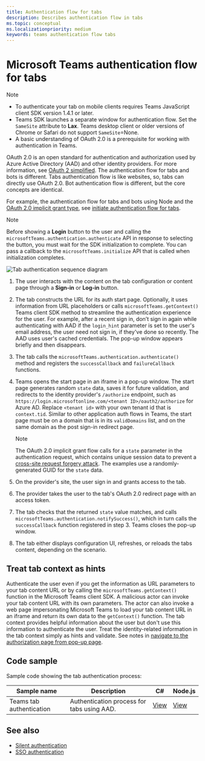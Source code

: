 ```yaml
---
title: Authentication flow for tabs
description: Describes authentication flow in tabs
ms.topic: conceptual
ms.localizationpriority: medium
keywords: teams authentication flow tabs
---
```

# Microsoft Teams authentication flow for tabs

> [!NOTE]
> * To authenticate your tab on mobile clients requires Teams JavaScript client SDK version 1.4.1 or later.
> * Teams SDK launches a separate window for authentication flow. Set the `SameSite` attribute to **Lax**. Teams desktop client or older versions of Chrome or Safari do not support `SameSite`=None.
> * A basic understanding of OAuth 2.0 is a prerequisite for working with authentication in Teams.

OAuth 2.0 is an open standard for authentication and authorization used by Azure Active Directory (AAD) and other identity providers. For more information, see [OAuth 2 simplified](https://aaronparecki.com/oauth-2-simplified/). The authentication flow for tabs and bots is different. Tabs authentication flow is like websites, so, tabs can directly use OAuth 2.0. Bot authentication flow is different, but the core concepts are identical.

For example, the authentication flow for tabs and bots using Node and the [OAuth 2.0 implicit grant type](https://oauth.net/2/grant-types/implicit/), see [initiate authentication flow for tabs](~/tabs/how-to/authentication/auth-tab-aad.md#initiate-authentication-flow).

> [!NOTE]
> Before showing a **Login** button to the user and calling the `microsoftTeams.authentication.authenticate` API in response to selecting the button, you must wait for the SDK initialization to complete. You can pass a callback to the `microsoftTeams.initialize` API that is called when initialization completes.

![Tab authentication sequence diagram](~/assets/images/authentication/tab_auth_sequence_diagram.png)

1. The user interacts with the content on the tab configuration or content page through a **Sign-in** or **Log-in** button.
2. The tab constructs the URL for its auth start page. Optionally, it uses information from URL placeholders or calls `microsoftTeams.getContext()` Teams client SDK method to streamline the authentication experience for the user. For example, after a recent sign in, don’t sign in again while authenticating with AAD if the `login_hint` parameter is set to the user's email address, the user need not sign in, if they've done so recently. The AAD uses user's cached credentials. The pop-up window appears briefly and then disappears.
3. The tab calls the `microsoftTeams.authentication.authenticate()` method and registers the `successCallback` and `failureCallback` functions.
4. Teams opens the start page in an iframe in a pop-up window. The start page generates random `state` data, saves it for future validation, and redirects to the identity provider's `/authorize` endpoint, such as `https://login.microsoftonline.com/<tenant ID>/oauth2/authorize` for Azure AD. Replace `<tenant id>` with your own tenant id that is `context.tid`.
Similar to other application auth flows in Teams, the start page must be on a domain that is in its `validDomains` list, and on the same domain as the post sign-in redirect page.

    > [!NOTE]
    > The OAuth 2.0 implicit grant flow calls for a `state` parameter in the authentication request, which contains unique session data to prevent a [cross-site request forgery attack](https://en.wikipedia.org/wiki/Cross-site_request_forgery). The examples use a randomly-generated GUID for the `state` data.

5. On the provider's site, the user sign in and grants access to the tab.
6. The provider takes the user to the tab's OAuth 2.0 redirect page with an access token.
7. The tab checks that the returned `state` value matches, and calls `microsoftTeams.authentication.notifySuccess()`, which in turn calls the `successCallback` function registered in step 3. Teams closes the pop-up window.
9. The tab either displays configuration UI, refreshes, or reloads the tabs content, depending on the scenario.

## Treat tab context as hints

 Authenticate the user even if you get the information as URL parameters to your tab content URL or by calling the `microsoftTeams.getContext()` function in the Microsoft Teams client SDK. A malicious actor can invoke your tab content URL with its own parameters. The actor can also invoke a web page impersonating Microsoft Teams to load your tab content URL in an iframe and return its own data to the `getContext()` function. The tab context provides helpful information about the user but don't use this information to authenticate the user. Treat the identity-related information in the tab context simply as hints and validate. See notes in [navigate to the authorization page from pop-up page](~/tabs/how-to/authentication/auth-tab-aad.md).

## Code sample

Sample code showing the tab authentication process:

| **Sample name** | **Description** | **C#** | **Node.js** |
|-----------------|-----------------|-------------|------------|
| Teams tab authentication | Authentication process for tabs using AAD. | [View](https://github.com/OfficeDev/Microsoft-Teams-Samples/tree/main/samples/app-complete-sample/csharp) | [View](https://github.com/OfficeDev/Microsoft-Teams-Samples/tree/main/samples/app-complete-sample/nodejs) |

## See also

* [Silent authentication](~/tabs/how-to/authentication/auth-silent-AAD.md)
* [SSO authentication](~/tabs/how-to/authentication/auth-aad-sso.md)

